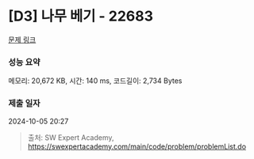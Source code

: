 # [D3] 나무 베기 - 22683 

[문제 링크](https://swexpertacademy.com/main/code/problem/problemDetail.do?contestProbId=AZIyCYJ6p30DFAQP) 

### 성능 요약

메모리: 20,672 KB, 시간: 140 ms, 코드길이: 2,734 Bytes

### 제출 일자

2024-10-05 20:27



> 출처: SW Expert Academy, https://swexpertacademy.com/main/code/problem/problemList.do